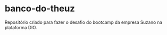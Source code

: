 # banco-do-theuz
Repositório criado para fazer o desafio do bootcamp da empresa Suzano na plataforma DIO.
